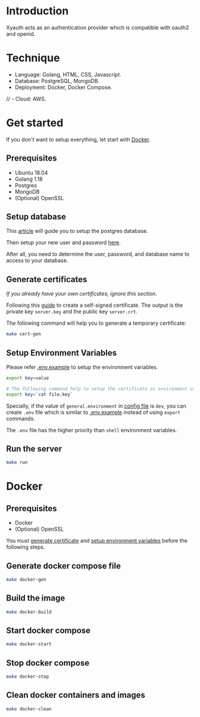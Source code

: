 # Introduction

Xyauth acts as an authentication provider which is compatible with oauth2 and openid.

# Technique

- Language: Golang, HTML, CSS, Javascript.
- Database: PostgreSQL, MongoDB.
- Deployment: Docker, Docker Compose.

// - Cloud: AWS.

# Get started

If you don't want to setup everything, let start with [Docker](#docker).

## Prerequisites

- Ubuntu 18.04
- Golang 1.18
- Postgres
- MongoDB
- (Optional) OpenSSL

## Setup database

This [article](https://www.digitalocean.com/community/tutorials/how-to-install-and-use-postgresql-on-ubuntu-18-04) will guide you to setup the postgres database.

Then setup your new user and password [here](https://ubiq.co/database-blog/create-user-postgresql/).

After all, you need to determine the user, password, and database name to access to your database.

## Generate certificates

_If you already have your own certificates, ignore this section._

Following this [guide](https://devopscube.com/create-self-signed-certificates-openssl/) to create a self-signed certificate. The output is the private key `server.key` and the public key `server.crt`.

The following command will help you to generate a temporary certificate:

```bash
make cert-gen
```

## Setup Environment Variables

Please refer [.env.example](./.env.example) to setup the environment variables.

```bash
export key=value

# The following command help to setup the certificate as environment variable.
export key=`cat file.key`
```

Specially, if the value of `general.environment` in [config file](./configs/default.ini) is `dev`, you can create `.env` file which is similar to [.env.example](./.env.example) instead of using `export` commands.

The `.env` file has the higher priority than `shell` environment variables.

## Run the server

```bash
make run
```

# Docker

## Prerequisites

- Docker
- (Optional) OpenSSL

You must [generate certificate](#generate-certificates) and [setup environment variables](#setup-environment-variables) before the following steps.

## Generate docker compose file

```bash
make docker-gen
```

## Build the image

```bash
make docker-build
```

## Start docker compose

```bash
make docker-start
```

## Stop docker compose

```bash
make docker-stop
```

## Clean docker containers and images

```bash
make docker-clean
```

